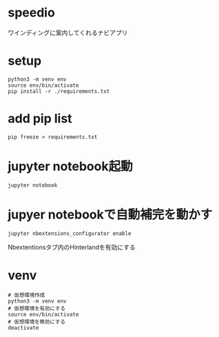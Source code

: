 # speedio
ワインディングに案内してくれるナビアプリ

# setup
```
python3 -m venv env
source env/bin/activate
pip install -r ./requirements.txt
```

# add pip list
```
pip freeze > requirements.txt
```

# jupyter notebook起動
```
jupyter notebook
```

# jupyer notebookで自動補完を動かす
```
jupyter nbextensions_configurator enable

```
Nbextentionsタブ内のHinterlandを有効にする

# venv
```
# 仮想環境作成
python3 -m venv env
# 仮想環境を有効にする
source env/bin/activate
# 仮想環境を無効にする
deactivate
```

